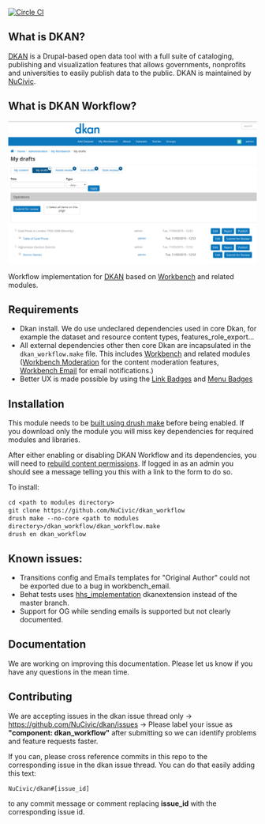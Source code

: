 [![Circle CI](https://circleci.com/gh/NuCivic/dkan_workflow.svg?style=svg)](https://circleci.com/gh/NuCivic/dkan_workflow)

## What is DKAN?

[DKAN](http://nucivic.com/dkan) is a Drupal-based open data tool with a full
suite of cataloging, publishing and visualization features that allows
governments, nonprofits and universities to easily publish data to the public.
DKAN is maintained by [NuCivic](http://nucivic.com).

## What is DKAN Workflow?
![DKAN Workflow](./dkan_workflow_screenshot.png)

Workflow implementation for [DKAN](https://github.com/NuCivic/dkan) based on
[Workbench](https://www.drupal.org/project/workbench) and related modules.

## Requirements

* Dkan install. We do use undeclared dependencies used in core Dkan, for example
  the dataset and resource content types, features_role_export...
* All external dependencies other then core Dkan are incapsulated in the
`dkan_workflow.make` file. This includes
[Workbench](https://www.drupal.org/project/workbench) and related modules
([Workbench Moderation](https://www.drupal.org/project/workbench_moderation) for
the content moderation features, [Workbench
Email](https://www.drupal.org/project/workbench_email) for email notifications.)
* Better UX is made possible by using the [Link
  Badges](https://www.drupal.org/project/link_badges) and [Menu
  Badges](https://www.drupal.org/project/menu_badges)

## Installation

This module needs to be [built using drush
make](https://github.com/NuCivic/nucivic-process/wiki/Using-drush-make-in-individual-modules)
before being enabled. If you download only the module you will miss key
dependencies for required modules and libraries.

After either enabling or disabling DKAN Workflow and its dependencies, you will need to [rebuild content permissions](https://docs.acquia.com/articles/rebuilding-node-access-permissions). If logged in as an admin you should see a message telling you this with a link to the form to do so.

To install:
```
cd <path to modules directory>
git clone https://github.com/NuCivic/dkan_workflow
drush make --no-core <path to modules directory>/dkan_workflow/dkan_workflow.make
drush en dkan_workflow
```

## Known issues:

* Transitions config and Emails templates for "Original Author" could not be
 exported due to a bug in workbench_email.
* Behat tests uses [hhs_implementation](https://github.com/NuCivic/dkanextension/tree/hhs_implementation)
 dkanextension instead of the master branch.
* Support for OG while sending emails is supported but not clearly documented.

## Documentation

We are working on improving this documentation. Please let us know if you have
any questions in the mean time.

## Contributing

We are accepting issues in the dkan issue thread only ->
https://github.com/NuCivic/dkan/issues -> Please label your issue as
**"component: dkan_workflow"** after submitting so we can identify problems and
feature requests faster.

If you can, please cross reference commits in this repo to the corresponding
issue in the dkan issue thread. You can do that easily adding this text:

```
NuCivic/dkan#[issue_id]
```

to any commit message or comment replacing **issue_id** with the corresponding
issue id.
